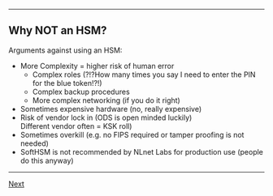 ---------------
## Why NOT an HSM?
Arguments against using an HSM:

-   More Complexity = higher risk of human error
    -   Complex roles (?!?How many times you say I need to enter the PIN for the blue token!?!)
    -   Complex backup procedures
    -   More complex networking (if you do it right)
-   Sometimes expensive hardware (no, really expensive)
-   Risk of vendor lock in (ODS is open minded luckily)\
    Different vendor often = KSK roll)
-   Sometimes overkill (e.g. no FIPS required or tamper proofing is not needed)
-   SoftHSM is not recommended by NLnet Labs for production use (people do this anyway)
    
----------------------
[Next](https://github.com/niek-sidn/hsm_workshop/blob/main/Slide11.md)
